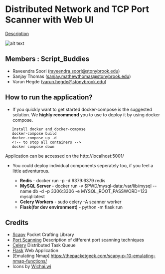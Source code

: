 # Distributed Network and TCP Port Scanner with Web UI

[Description](https://www.securitee.org/teaching/cse509/projects/project2.html)

![alt text](https://github.com/sooriravindra/Port-Scanner/blob/master/System%20Sec.png)

## Members : Script\_Buddies
* Raveendra Soori (raveendra.soori@stonybrook.edu)
* Sanjay Thomas (sanjay.mathewthomas@stonybrook.edu)
* Varun Hegde (varun.hegde@stonybrook.edu)

  
## How to run the application?

- If you quickly want to get started docker-compose is the suggested solution. We **highly recommend** you to use to deploy it by using docker compose.

```
   Install docker and docker-compose
   docker-compose build
   docker-compose up -d
   <!-- to stop all containers -->
   docker compose down
```

  Application can be accessed on the http://localhost:5001/

- You could deploy individual components seperately too, if you feel a little adventurous.

  - **Redis** - docker run -p -d 6379:6379 redis
  - **MySQL Server** - docker run -v $PWD/mysql-data:/var/lib/mysql --name db -d -p 3306:3306 -e MYSQL_ROOT_PASSWORD=123 mysql:latest
  - **Celery Workers** - sudo celery -A scanner worker
  - **Flask(for dev environment)** - python -m flask run


## Credits

* [Scapy](https://scapy.net/) Packet Crafting Library
* [Port Scanning](https://nmap.org/nmap_doc.html) Description of different port scanning techniques
* [Celery](http://www.celeryproject.org/) Distributed Task Queue
* [Flask](http://flask.pocoo.org/) Web Application
* [Emulating Nmap] https://thepacketgeek.com/scapy-p-10-emulating-nmap-functions/
* Icons by [Wichai.wi](https://www.flaticon.com/authors/wichaiwi)

